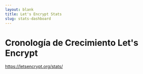 ```yaml
---
layout: blank
title: Let's Encrypt Stats
slug: stats-dashboard
---
```

<!-- This is used as a full-screen display by various parties, including
     (minimally) Mozilla. Please check with the committers before removing. -->

<div class="dashboard">
  <div class="figure">
    <h1>Cronología de Crecimiento Let's Encrypt</h1>
    <div id="combinedTimeline" title="Cronología de Emición" class="statsgraph">
  </div>

  <p><a href="/stats/">https://letsencrypt.org/stats/</a></p>
</div>

<script src="/js/stats.js"></script>
<script src="/js/plotly-min.js"></script>
